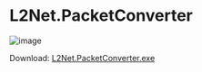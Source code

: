 # L2Net.PacketConverter

![image](https://user-images.githubusercontent.com/6848691/79656572-2c43ee80-81b3-11ea-9d97-fb9afa6d4e9d.png)

Download: [L2Net.PacketConverter.exe
](https://github.com/L2-Net/L2Net.PacketConverter/releases/download/1.0/L2Net.PacketConverter.exe)